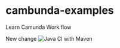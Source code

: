 # cambunda-examples
Learn Camunda Work flow

New change
![Java CI with Maven](https://github.com/chiranjeevibmse/cambunda-examples/workflows/Java%20CI%20with%20Maven/badge.svg?branch=master)